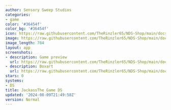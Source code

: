 ```yaml
---
author: Sensory Sweep Studios
categories:
- game
color: '#36454f'
color_bg: '#36454f'
icon: https://raw.githubusercontent.com/TheRinzler65/NDS-Shop/main/docs/assets/images/icons/jackassthegameds.png
image: https://raw.githubusercontent.com/TheRinzler65/NDS-Shop/main/docs/assets/images/icons/jackassthegameds.png
image_length: 784
layout: app
screenshots:
- description: Game preview
  url: https://raw.githubusercontent.com/TheRinzler65/NDS-Shop/main/docs/assets/images/screenshots/jackassthegameds/jackassthegameds.png
- description: Boxart
  url: https://raw.githubusercontent.com/TheRinzler65/NDS-Shop/main/docs/assets/images/boxart/JackassThe%20Game%20DS%20(Europe)%20(En%2CFr%2CDe%2CEs%2CIt).nds.png
stars: 0
systems:
- DS
title: JackassThe Game DS
updated: '2024-08-09T21:49:58Z'
version: Normal
---
```

